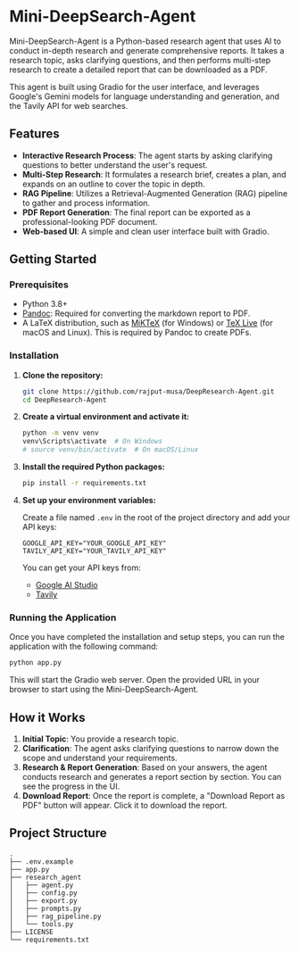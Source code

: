 # Mini-DeepSearch-Agent

Mini-DeepSearch-Agent is a Python-based research agent that uses AI to conduct in-depth research and generate comprehensive reports. It takes a research topic, asks clarifying questions, and then performs multi-step research to create a detailed report that can be downloaded as a PDF.

This agent is built using Gradio for the user interface, and leverages Google's Gemini models for language understanding and generation, and the Tavily API for web searches.

## Features

-   **Interactive Research Process**: The agent starts by asking clarifying questions to better understand the user's request.
-   **Multi-Step Research**: It formulates a research brief, creates a plan, and expands on an outline to cover the topic in depth.
-   **RAG Pipeline**: Utilizes a Retrieval-Augmented Generation (RAG) pipeline to gather and process information.
-   **PDF Report Generation**: The final report can be exported as a professional-looking PDF document.
-   **Web-based UI**: A simple and clean user interface built with Gradio.

## Getting Started

### Prerequisites

-   Python 3.8+
-   [Pandoc](https://pandoc.org/installing.html): Required for converting the markdown report to PDF.
-   A LaTeX distribution, such as [MiKTeX](https://miktex.org/download) (for Windows) or [TeX Live](https://www.tug.org/texlive/) (for macOS and Linux). This is required by Pandoc to create PDFs.

### Installation

1.  **Clone the repository:**
    ```bash
    git clone https://github.com/rajput-musa/DeepResearch-Agent.git
    cd DeepResearch-Agent
    ```

2.  **Create a virtual environment and activate it:**
    ```bash
    python -m venv venv
    venv\Scripts\activate  # On Windows
    # source venv/bin/activate  # On macOS/Linux
    ```

3.  **Install the required Python packages:**
    ```bash
    pip install -r requirements.txt
    ```

4.  **Set up your environment variables:**

    Create a file named `.env` in the root of the project directory and add your API keys:

    ```
    GOOGLE_API_KEY="YOUR_GOOGLE_API_KEY"
    TAVILY_API_KEY="YOUR_TAVILY_API_KEY"
    ```

    You can get your API keys from:
    -   [Google AI Studio](https://makersuite.google.com/app/apikey)
    -   [Tavily](https://tavily.com/)

### Running the Application

Once you have completed the installation and setup steps, you can run the application with the following command:

```bash
python app.py
```

This will start the Gradio web server. Open the provided URL in your browser to start using the Mini-DeepSearch-Agent.

## How it Works

1.  **Initial Topic**: You provide a research topic.
2.  **Clarification**: The agent asks clarifying questions to narrow down the scope and understand your requirements.
3.  **Research & Report Generation**: Based on your answers, the agent conducts research and generates a report section by section. You can see the progress in the UI.
4.  **Download Report**: Once the report is complete, a "Download Report as PDF" button will appear. Click it to download the report.

## Project Structure

```
.
├── .env.example
├── app.py
├── research_agent
│   ├── agent.py
│   ├── config.py
│   ├── export.py
│   ├── prompts.py
│   ├── rag_pipeline.py
│   └── tools.py
├── LICENSE
└── requirements.txt
``` 
